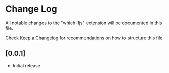 # Change Log

All notable changes to the "which-1js" extension will be documented in this file.

Check [Keep a Changelog](http://keepachangelog.com/) for recommendations on how to structure this file.

## [0.0.1]

- Initial release